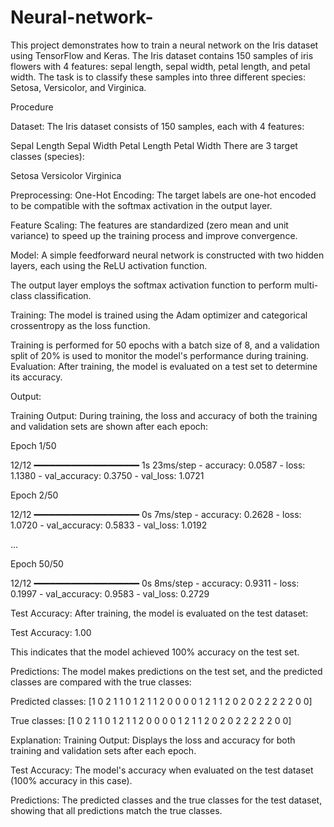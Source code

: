 # Neural-network-
This project demonstrates how to train a neural network on the Iris dataset using TensorFlow and Keras. The Iris dataset contains 150 samples of iris flowers with 4 features: sepal length, sepal width, petal length, and petal width. The task is to classify these samples into three different species: Setosa, Versicolor, and Virginica.

Procedure

Dataset:
The Iris dataset consists of 150 samples, each with 4 features:

Sepal Length Sepal Width Petal Length Petal Width There are 3 target classes (species):

Setosa Versicolor Virginica

Preprocessing:
One-Hot Encoding: The target labels are one-hot encoded to be compatible with the softmax activation in the output layer.

Feature Scaling: The features are standardized (zero mean and unit variance) to speed up the training process and improve convergence.

Model:
A simple feedforward neural network is constructed with two hidden layers, each using the ReLU activation function.

The output layer employs the softmax activation function to perform multi-class classification.

Training:
The model is trained using the Adam optimizer and categorical crossentropy as the loss function.

Training is performed for 50 epochs with a batch size of 8, and a validation split of 20% is used to monitor the model's performance during training.
Evaluation:
After training, the model is evaluated on a test set to determine its accuracy.

Output:

Training Output:
During training, the loss and accuracy of both the training and validation sets are shown after each epoch:

Epoch 1/50

12/12 ━━━━━━━━━━━━━━━━━━━━ 1s 23ms/step - accuracy: 0.0587 - loss: 1.1380 - val_accuracy: 0.3750 - val_loss: 1.0721

Epoch 2/50

12/12 ━━━━━━━━━━━━━━━━━━━━ 0s 7ms/step - accuracy: 0.2628 - loss: 1.0720 - val_accuracy: 0.5833 - val_loss: 1.0192

...

Epoch 50/50

12/12 ━━━━━━━━━━━━━━━━━━━━ 0s 8ms/step - accuracy: 0.9311 - loss: 0.1997 - val_accuracy: 0.9583 - val_loss: 0.2729

Test Accuracy:
After training, the model is evaluated on the test dataset:

Test Accuracy: 1.00

This indicates that the model achieved 100% accuracy on the test set.

Predictions:
The model makes predictions on the test set, and the predicted classes are compared with the true classes:

Predicted classes: [1 0 2 1 1 0 1 2 1 1 2 0 0 0 0 1 2 1 1 2 0 2 0 2 2 2 2 2 0 0]

True classes: [1 0 2 1 1 0 1 2 1 1 2 0 0 0 0 1 2 1 1 2 0 2 0 2 2 2 2 2 0 0]

Explanation:
Training Output: Displays the loss and accuracy for both training and validation sets after each epoch.

Test Accuracy: The model's accuracy when evaluated on the test dataset (100% accuracy in this case).

Predictions: The predicted classes and the true classes for the test dataset, showing that all predictions match the true classes.
